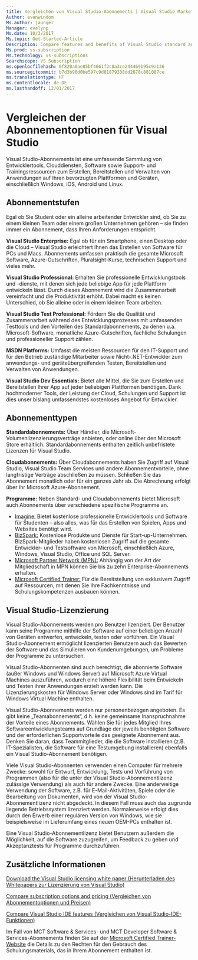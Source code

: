 ```yaml
---
title: Vergleichen von Visual Studio-Abonnements | Visual Studio Marketplace
Author: evanwindom
Ms.author: jaunger
Manager: evelynp
Ms.date: 10/3/2017
Ms.topic: Get-Started-Article
Description: Compare features and benefits of Visual Studio standard and cloud subscriptions
Ms.prod: vs-subscription
Ms.technology: vs-subscriptions
Searchscope: VS Subscription
ms.openlocfilehash: 0f820a0ae85bf4661f2c8a3ce244469b95c9a136
ms.sourcegitcommit: b7d3b90d0be597c9d01879338dd2678c881087ce
ms.translationtype: HT
ms.contentlocale: de-DE
ms.lasthandoff: 12/01/2017
---
```

# <a name="compare-visual-studio-subscription-options"></a>Vergleichen der Abonnementoptionen für Visual Studio

Visual Studio-Abonnements ist eine umfassende Sammlung von Entwicklertools, Clouddiensten, Software sowie Support- und Trainingsressourcen zum Erstellen, Bereitstellen und Verwalten von Anwendungen auf Ihren bevorzugten Plattformen und Geräten, einschließlich Windows, iOS, Android und Linux. 

## <a name="subscription-levels"></a>Abonnementstufen
Egal ob Sie Student oder ein alleine arbeitender Entwickler sind, ob Sie zu einem kleinen Team oder einem großen Unternehmen gehören – sie finden immer ein Abonnement, dass Ihren Anforderungen entspricht. 

**Visual Studio Enterprise:** Egal ob für ein Smartphone, einen Desktop oder die Cloud – Visual Studio erleichtert Ihnen das Erstellen von Software für PCs und Macs. Abonnements umfassen praktisch die gesamte Microsoft Software, Azure-Gutschriften, Pluralsight-Kurse, technischen Support und vieles mehr.

**Visual Studio Professional:** Erhalten Sie professionelle Entwicklungstools und -dienste, mit denen sich jede beliebige App für jede Plattform entwickeln lässt. Durch dieses Abonnement wird die Zusammenarbeit vereinfacht und die Produktivität erhöht. Dabei macht es keinen Unterschied, ob Sie alleine oder in einem kleinen Team arbeiten.

**Visual Studio Test Professional:** Fördern Sie die Qualität und Zusammenarbeit während des Entwicklungsprozesses mit umfassenden Testtools und den Vorteilen des Standardabonnements, zu denen u.a. Microsoft-Software, monatliche Azure-Gutschriften, fachliche Schulungen und professioneller Support zählen.

**MSDN Platforms:** Umfasst die meisten Ressourcen für den IT-Support und für den Betrieb zuständige Mitarbeiter sowie Nicht-.NET-Entwickler zum anwendungs- und geräteübergreifenden Testen, Bereitstellen und Verwalten von Anwendungen.

**Visual Studio Dev Essentials:** Bietet alle Mittel, die Sie zum Erstellen und Bereitstellen Ihrer App auf jeder beliebigen Plattformen benötigen. Dank hochmoderner Tools, der Leistung der Cloud, Schulungen und Support ist dies unser bislang umfassendstes kostenloses Angebot für Entwickler.  

## <a name="subscription-types"></a>Abonnementtypen
**Standardabonnements:** Über Händler, die Microsoft-Volumenlizenzierungsverträge anbieten, oder online über den Microsoft Store erhältlich.  Standardabonnements enthalten zeitlich unbefristete Lizenzen für Visual Studio. 

**Cloudabonnements:** Über Cloudabonnements haben Sie Zugriff auf Visual Studio, Visual Studio Team Services und andere Abonnementvorteile, ohne langfristige Verträge abschließen zu müssen.  Schließen Sie das Abonnement monatlich oder für ein ganzes Jahr ab. Die Abrechnung erfolgt über Ihr Microsoft Azure-Abonnement. 

**Programme:** Neben Standard- und Cloudabonnements bietet Microsoft auch Abonnements über verschiedene spezifische Programme an.

- [Imagine:](https://imagine.microsoft.com/en-us/about) Bietet kostenlose professionelle Entwicklertools und Software für Studenten – also alles, was für das Erstellen von Spielen, Apps und Websites benötigt wird.
- [BizSpark:](https://bizspark.microsoft.com/About/Offers) Kostenlose Produkte und Dienste für Start-up-Un­ter­neh­men.  BizSpark-Mitglieder haben kostenlosen Zugriff auf die gesamte Entwickler- und Testsoftware von Microsoft, einschließlich Azure, Windows, Visual Studio, Office und SQL Server. 
- [Microsoft Partner Network (MPN):](https://partner.microsoft.com/en-us) Abhängig von der Art der Mitgliedschaft in MPN können Sie bis zu zehn Enterprise-Abonnements erhalten. 
- [Microsoft Certified Trainer:](https://www.microsoft.com/en-us/learning/mct-certification.aspx) Für die Bereitstellung von exklusivem Zugriff auf Ressourcen, mit denen Sie Ihre Fachkenntnisse und Schulungskompetenzen ausbauen können.

## <a name="visual-studio-licensing"></a>Visual Studio-Lizenzierung
Visual Studio-Abonnements werden pro Benutzer lizenziert. Der Benutzer kann seine Programme mithilfe der Software auf einer beliebigen Anzahl von Geräten entwerfen, entwickeln, testen oder vorführen. Ein Visual Studio-Abonnement ermöglicht lizenzierten Benutzern auch das Bewerten der Software und das Simulieren von Kundenumgebungen, um Probleme der Programme zu untersuchen.

Visual Studio-Abonnenten sind auch berechtigt, die abonnierte Software (außer Windows und Windows Server) auf Microsoft Azure Virtual Machines auszuführen, wodurch eine höhere Flexibilität beim Entwickeln und Testen ihrer Anwendungen erzielt werden kann. Die Lizenzierungskosten für Windows Server oder Windows sind im Tarif für Windows Virtual Machine enthalten.

Visual Studio-Abonnements werden nur personenbezogen angeboten. Es gibt keine „Teamabonnements“, d.h. keine gemeinsame Inanspruchnahme der Vorteile eines Abonnements.  Wählen Sie für jedes Mitglied Ihres Softwareentwicklungsteams auf Grundlage der jeweils benötigten Software und der erforderlichen Supportvorteile das geeignete Abonnement aus. Denken Sie daran, dass Teammitglieder, die die Software installieren (z.B. IT-Spezialisten, die Software für eine Testumgebung installieren) ebenfalls ein Visual Studio-Abonnement benötigen. 

Viele Visual Studio-Abonnenten verwenden einen Computer für mehrere Zwecke: sowohl für Entwurf, Entwicklung, Tests und Vorführung von Programmen (also für die unter der Visual Studio-Abonnementlizenz zulässige Verwendung) als auch für andere Zwecke. Eine anderweitige Verwendung der Software, z.B. für E-Mail-Aktivitäten, Spiele oder die Bearbeitung von Dokumenten, wird von der Visual Studio-Abonnementlizenz nicht abgedeckt. In diesem Fall muss auch das zugrunde liegende Betriebssystem lizenziert werden. Normalerweise erfolgt dies durch den Erwerb einer regulären Version von Windows, wie sie beispielsweise im Lieferumfang eines neuen OEM-PCs enthalten ist.

Eine Visual Studio-Abonnementlizenz bietet Benutzern außerdem die Möglichkeit, auf die Software zuzugreifen, um Feedback zu geben und Akzeptanztests für Programme durchzuführen.

## <a name="additional-information"></a>Zusätzliche Informationen
[Download the Visual Studio licensing white paper (Herunterladen des Whitepapers zur Lizenzierung von Visual Studio)](https://www.microsoft.com/downloads/details.aspx?displaylang=en&FamilyID=2b1504e6-0bf1-46da-be0e-85cc792c6b9d)

[Compare subscription options and pricing (Vergleichen von Abonnementoptionen und Preisen)](https://www.visualstudio.com/vs/pricing)

[Compare Visual Studio IDE features (Vergleichen von Visual Studio-IDE-Funktionen)](https://www.visualstudio.com/vs/compare/)

Im Fall von MCT Software & Services- und MCT Developer Software & Services-Abonnements finden Sie auf der [Microsoft Certified Trainer-Website](https://www.microsoft.com/learning/en-us/mct-certification.aspx#item-ID0EFAAAAACA) die Details zu den Rechten für den Gebrauch des Schulungsmaterials, das in Ihrem Abonnement enthalten ist.  